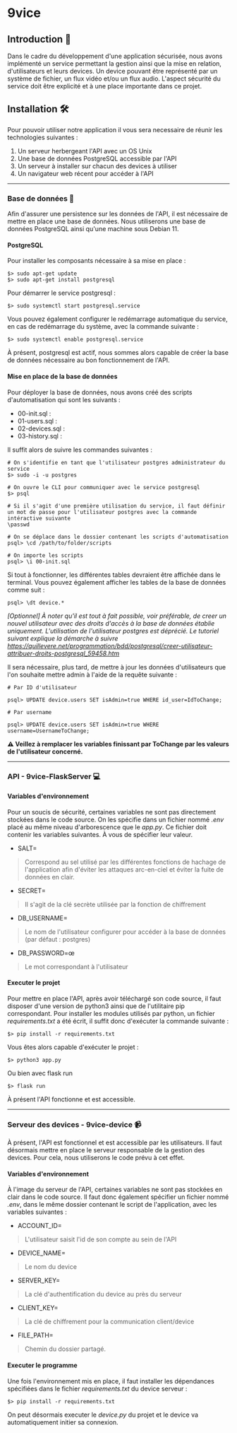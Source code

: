 # 9vice

## Introduction 📘

Dans le cadre du développement d'une application sécurisée, nous avons implémenté un service permettant la gestion ainsi que la mise en relation, d'utilisateurs et leurs devices. Un device pouvant être représenté par un système de fichier, un flux vidéo et/ou un flux audio. L'aspect sécurité du service doit être explicité et à une place importante dans ce projet.



## Installation 🛠️

Pour pouvoir utiliser notre application il vous sera necessaire de réunir les technologies suivantes :

1. Un serveur herbergeant l'API avec un OS Unix
2. Une base de données PostgreSQL accessible par l'API
3. Un serveur à installer sur chacun des devices à utiliser
4. Un navigateur web récent pour accéder à l'API

---

### Base de données :floppy_disk:

Afin d'assurer une persistence sur les données de l'API, il est nécessaire de mettre en place une base de données. Nous utiliserons une base de données PostgreSQL ainsi qu'une machine sous Debian 11.

#### PostgreSQL 

Pour installer les composants nécessaire à sa mise en place :

```shell
$> sudo apt-get update
$> sudo apt-get install postgresql	
```

Pour démarrer le service postgresql :

```shell
$> sudo systemctl start postgresql.service
```

Vous pouvez également configurer le redémarrage automatique du service, en cas de redémarrage du système, avec la commande suivante :

```shell
$> sudo systemctl enable postgresql.service
```

À présent, postgresql est actif, nous sommes alors capable de créer la base de données nécessaire au bon fonctionnement de l'API.


#### Mise en place de la base de données

Pour déployer la base de données, nous avons créé des scripts d'automatisation qui sont les suivants :

- 00-init.sql : 
- 01-users.sql :
- 02-devices.sql :
- 03-history.sql :

Il suffit alors de suivre les commandes suivantes :

```shell
# On s'identifie en tant que l'utilisateur postgres administrateur du service
$> sudo -i -u postgres

# On ouvre le CLI pour communiquer avec le service postgresql
$> psql
	 
# Si il s'agit d'une première utilisation du service, il faut définir un mot de passe pour l'utilisateur postgres avec la commande intéractive suivante
\passwd

# On se déplace dans le dossier contenant les scripts d'automatisation
psql> \cd /path/to/folder/scripts

# On importe les scripts
psql> \i 00-init.sql
```

Si tout à fonctionner, les différentes tables devraient être affichée dans le terminal. Vous pouvez également afficher les tables de la base de données comme suit :

```shell
psql> \dt device.*
```

*[Optionnel] À noter qu'il est tout à fait possible, voir préférable, de creer un nouvel utilisateur avec des droits d'accès à la base de données établie uniquement. L'utilisation de l'utilisateur postgres est déprécié. Le tutoriel suivant explique la démarche à suivre https://quillevere.net/programmation/bdd/postgresql/creer-utilisateur-attribuer-droits-postgresql_59458.htm*

Il sera nécessaire, plus tard, de mettre à jour les données d'utilisateurs que l'on souhaite mettre admin à l'aide de la requête suivante :

```shell
# Par ID d'utilisateur

psql> UPDATE device.users SET isAdmin=true WHERE id_user=IdToChange;
	
# Par username

psql> UPDATE device.users SET isAdmin=true WHERE username=UsernameToChange;
```

**:warning: Veillez à remplacer les variables finissant par ToChange par les valeurs de l'utilisateur concerné.**

---
### API - 9vice-FlaskServer :computer:

#### Variables d'environnement

Pour un soucis de sécurité, certaines variables ne sont pas directement stockées dans le code source. On les spécifie dans un fichier nommé *.env* placé au même niveau d'arborescence que le *app.py*. Ce fichier doit contenir les variables suivantes. À vous de spécifier leur valeur.

- SALT=
> Correspond au sel utilisé par les différentes fonctions de hachage de l'application afin d'éviter les attaques arc-en-ciel et éviter la fuite de données en clair.
- SECRET=
> Il s'agit de la clé secrète utilisée par la fonction de chiffrement
- DB_USERNAME=
> Le nom de l'utilisateur configurer pour accéder à la base de données (par défaut : postgres) 
- DB_PASSWORD=œ
> Le mot correspondant à l'utilisateur 


#### Executer le projet

Pour mettre en place l'API, après avoir téléchargé son code source, il faut disposer d'une version de python3 ainsi que de l'utilitaire pip correspondant. 
Pour installer les modules utilisés par python, un fichier *requirements.txt* a été écrit, il suffit donc d'exécuter la commande suivante :



```shell
$> pip install -r requirements.txt
```

Vous êtes alors capable d'exécuter le projet :

```shell
$> python3 app.py
```
Ou bien avec flask run

```shell
$> flask run
```

À présent l'API fonctionne et est accessible.

---

### Serveur des devices - 9vice-device :video_camera:

À présent, l'API est fonctionnel et est accessible par les utilisateurs. Il faut désormais mettre en place le serveur responsable de la gestion des devices. Pour cela, nous utiliserons le code prévu à cet effet.

#### Variables d'environnement

À l'image du serveur de l'API, certaines variables ne sont pas stockées en clair dans le code source. Il faut donc également spécifier un fichier nommé *.env*, dans le même dossier contenant le script de l'application, avec les variables suivantes :

- ACCOUNT_ID=
> L'utilisateur saisit l'id de son compte au sein de l'API

- DEVICE_NAME=
> Le nom du device

- SERVER_KEY=
> La clé d'authentification du device au près du serveur

- CLIENT_KEY=
> La clé de chiffrement pour la communication client/device 

- FILE_PATH=
> Chemin du dossier partagé.

#### Executer le programme

Une fois l'environnement mis en place, il faut installer les dépendances spécifiées dans le fichier *requirements.txt* du device serveur :

```shell
$> pip install -r requirements.txt
```

On peut désormais executer le *device.py* du projet et le device va automatiquement initier sa connexion.









